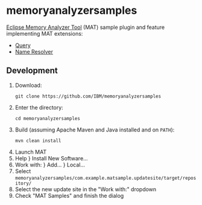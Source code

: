 # memoryanalyzersamples

[Eclipse Memory Analyzer Tool](https://eclipse.dev/mat/) (MAT) sample plugin and feature implementing MAT extensions:

* [Query](https://help.eclipse.org/latest/index.jsp?topic=/org.eclipse.mat.ui.help/doc/org_eclipse_mat_report_query.html)
* [Name Resolver](https://help.eclipse.org/latest/index.jsp?topic=/org.eclipse.mat.ui.help/doc/org_eclipse_mat_api_nameResolver.html)

## Development

1. Download:
   ```
   git clone https://github.com/IBM/memoryanalyzersamples
   ```
2. Enter the directory:
   ```
   cd memoryanalyzersamples
   ```
3. Build (assuming Apache Maven and Java installed and on `PATH`):
   ```
   mvn clean install
   ```
4. Launch MAT
5. Help } Install New Software...
6. Work with: } Add... } Local...
7. Select `memoryanalyzersamples/com.example.matsample.updatesite/target/repository/`
8. Select the new update site in the "Work with:" dropdown
9. Check "MAT Samples" and finish the dialog
